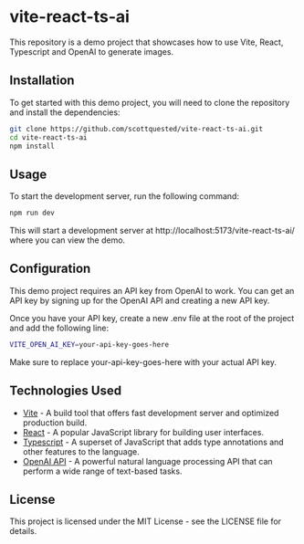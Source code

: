 # vite-react-ts-ai

This repository is a demo project that showcases how to use Vite, React, Typescript and OpenAI to generate images. 

## Installation

To get started with this demo project, you will need to clone the repository and install the dependencies:

```bash
git clone https://github.com/scottquested/vite-react-ts-ai.git
cd vite-react-ts-ai
npm install
```

## Usage

To start the development server, run the following command:

```bash
npm run dev
```

This will start a development server at http://localhost:5173/vite-react-ts-ai/ where you can view the demo.

## Configuration

This demo project requires an API key from OpenAI to work. You can get an API key by signing up for the OpenAI API and creating a new API key.

Once you have your API key, create a new .env file at the root of the project and add the following line:

```bash
VITE_OPEN_AI_KEY=your-api-key-goes-here
```

Make sure to replace your-api-key-goes-here with your actual API key.

## Technologies Used

- [Vite](https://vitejs.dev/) - A build tool that offers fast development server and optimized production build.
- [React](https://reactjs.org/) - A popular JavaScript library for building user interfaces.
- [Typescript](https://www.typescriptlang.org/) - A superset of JavaScript that adds type annotations and other features to the language.
- [OpenAI API](https://openai.com/) - A powerful natural language processing API that can perform a wide range of text-based tasks.

## License

This project is licensed under the MIT License - see the LICENSE file for details.
